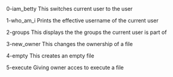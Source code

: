 0-iam_betty
This switches current user to the user

1-who_am_i
Prints the effective username of the current user
 
2-groups 
This displays the the groups the current user is part of

3-new_owner
This changes the ownership of a file 

4-empty
This creates an empty file 

5-execute
Giving owner acces to execute a file 

